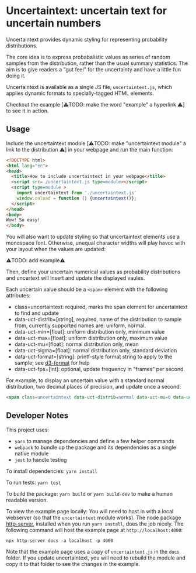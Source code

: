 # Uncertaintext: uncertain text for uncertain numbers

Uncertaintext provides dynamic styling for representing probability distributions.

The core idea is to express probabalistic values as series of random samples
from the distribution, rather than the usual summary statistics. The aim is to
give readers a "gut feel" for the uncertainty and have a little fun doing it.

Uncertaintext is available as a single JS file, `uncertaintext.js`, which applies
dynamic formats to specially-tagged HTML elements. 

Checkout the example [:warning:TODO: make the word "example" a hyperlink :warning:] to
see it in action.

## Usage

Include the uncertaintext module [:warning:TODO: make "uncertaintext module" a link to
the distribution :warning:] in your webpage and run the main function: 

```html
<!DOCTYPE html>
<html lang="en">
<head>
  <title>How to include uncertaintext in your webpage</title>
  <script src=./uncertaintext.js type=module></script>
  <script type=module >
    import uncertaintext from './uncertaintext.js'
    window.onload = function () {uncertaintext()};
  </script>
</head>
<body>
Wow! So easy!
</body>
```

You will also want to update styling so that uncertaintext elements use a monospace font. Otherwise, 
unequal character widths will play havoc with your layout when the values are updated:

:warning:TODO: add example:warning:

Then, define your uncertain numerical values as probability distributions and uncertext will insert and
update the displayed vaules. 

Each uncertain value should be a `<span>` element with the following attributes:
 * class=uncertaintext: required, marks the span element for uncertaintext to find and update
 * data-uct-distrib=[string], required, name of the distribution to sample from, currently supported
     names are: uniform, normal.
 * data-uct-min=[float]: uniform distribution only, minimum value
 * data-uct-max=[float]: uniform distribution only, maximum value
 * data-uct-mu=[float]: normal distribution only, mean
 * data-uct-sigma=[float]: normal distribution only, standard deviation
 * data-uct-format=[string]: printf-style format string to apply to the sample,
     see [d3-format](https//github.com/d3/d3-format) for help
 * data-uct-fps=[int]: optional, update frequency in "frames" per second

For example, to display an uncertain value with a standard normal distribution,
two decimal places of precision, and update once a second:

```html
<span class=uncertaintext data-uct-distrib=normal data-uct-mu=0 data-uct-sigma=1 data-uct-format=".2f"></span>
```


## Developer Notes

This project uses:
* `yarn` to manage dependencies and define a few helper commands
* `webpack` to bundle up the package and its dependencies as a single native module 
* `jest` to handle testing

To install dependencies: `yarn install`

To run tests: `yarn test`

To build the package: `yarn build` or `yarn build-dev` to make a human readable version.

To view the example page locally: You will need to host in with a local
webserver (so that the `uncertaintext` module works). The node package
[http-server](https://www.npmjs.com/package/http-server), installed when you
run `yarn install`, does the job nicely. The following command will host the
example page at `http://localhost:4000`:

```shell
npx http-server docs -a localhost -p 4000
```

Note that the example page uses a copy of `uncertaintext.js` in the `docs` folder.
If you update uncertaintext, you will need to rebuild the module and copy it to 
that folder to see the changes in the example.



